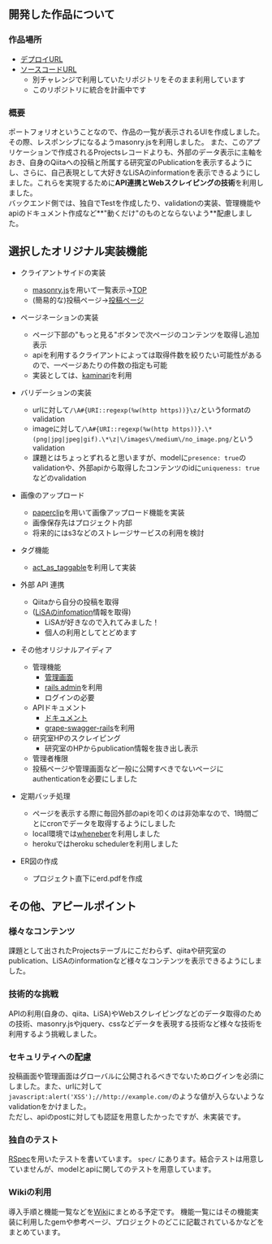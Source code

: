 ## 開発した作品について
### 作品場所
- [デプロイURL](http://sprint-koji.herokuapp.com/)
- [ソースコードURL](https://github.com/kojisato118/codecheck-970)
  - 別チャレンジで利用していたリポジトリをそのまま利用しています
  - このリポジトリに統合を計画中です

### 概要
 ポートフォリオということなので、作品の一覧が表示されるUIを作成しました。その際、レスポンシブになるようmasonry.jsを利用しました。
また、このアプリケーションで作成されるProjectsレコードよりも、外部のデータ表示に主軸をおき、自身のQiitaへの投稿と所属する研究室のPublicationを表示するようにし、さらに、自己表現として大好きなLiSAのinformationを表示できるようにしました。これらを実現するために**API連携とWebスクレイピングの技術**を利用しました。    
 バックエンド側では、独自でTestを作成したり、validationの実装、管理機能やapiのドキュメント作成など**"動くだけ"のものとならないよう**配慮しました。


## 選択したオリジナル実装機能
- クライアントサイドの実装
  - [masonry.js](http://masonry.desandro.com/)を用いて一覧表示→[TOP](http://sprint-koji.herokuapp.com/)
  - (簡易的な)投稿ページ→[投稿ページ](http://sprint-koji.herokuapp.com/projects/new)

- ページネーションの実装
  - ページ下部の"もっと見る"ボタンで次ページのコンテンツを取得し追加表示
  - apiを利用するクライアントによっては取得件数を絞りたい可能性があるので、一ページあたりの件数の指定も可能
  - 実装としては、[kaminari](https://github.com/amatsuda/kaminari)を利用

- バリデーションの実装
  - urlに対して```/\A#{URI::regexp(%w(http https))}\z/```というformatのvalidation
  - imageに対して```/\A#{URI::regexp(%w(http https))}.\*(png|jpg|jpeg|gif).\*\z|\/images\/medium\/no_image.png/```というvalidation
  - 課題とはちょっとずれると思いますが、modelに```presence: true```のvalidationや、外部apiから取得したコンテンツのidに```uniqueness: true```などのvalidation

- 画像のアップロード
  - [paperclip](https://github.com/thoughtbot/paperclip)を用いて画像アップロード機能を実装
  - 画像保存先はプロジェクト内部
  - 将来的にはs3などのストレージサービスの利用を検討

- タグ機能
  - [act_as_taggable](https://github.com/mbleigh/acts-as-taggable-on)を利用して実装

- 外部 API 連携
  - Qiitaから自分の投稿を取得
  - ([LiSAのinfomation](http://www.lxixsxa.com/info/)情報を取得)
    - LiSAが好きなので入れてみました！
    - 個人の利用としてとどめます

- その他オリジナルアイディア
  - 管理機能
    - [管理画面](http://sprint-koji.herokuapp.com/admin)
    - [rails admin](https://github.com/sferik/rails_admin)を利用
    - ログインの必要
  - APIドキュメント　
    - [ドキュメント](http://sprint-koji.herokuapp.com/swagger)
    - [grape-swagger-rails](https://github.com/ruby-grape/grape-swagger-rails)を利用
  - 研究室HPのスクレイピング
    - 研究室のHPからpublication情報を抜き出し表示
  - 管理者権限
   - 投稿ページや管理画面など一般に公開すべきでないページにauthenticationを必要にしました
 - 定期バッチ処理
   - ページを表示する際に毎回外部のapiを叩くのは非効率なので、1時間ごとにcronでデータを取得するようにしました
    - local環境では[wheneber](https://github.com/javan/whenever)を利用しました
     - herokuではheroku schedulerを利用しました
 - ER図の作成
   - プロジェクト直下にerd.pdfを作成

## その他、アピールポイント
### 様々なコンテンツ
課題として出されたProjectsテーブルにこだわらず、qiitaや研究室のpublication、LiSAのinformationなど様々なコンテンツを表示できるようにしました。

### 技術的な挑戦
APIの利用(自身の、qiita、LiSA)やWebスクレイピングなどのデータ取得のための技術、masonry.jsやjquery、cssなどデータを表現する技術など様々な技術を利用するよう挑戦しました。

### セキュリティへの配慮
投稿画面や管理画面はグローバルに公開されるべきでないためログインを必須にしました。また、urlに対して```javascript:alert('XSS');//http://example.com/```のような値が入らないようなvalidationをかけました。   
ただし、apiのpostに対しても認証を用意したかったですが、未実装です。

### 独自のテスト
[RSpec](http://rspec.info/)を用いたテストを書いています。
```spec/``` にあります。結合テストは用意していませんが、modelとapiに関してのテストを用意しています。

### Wikiの利用
導入手順と機能一覧などを[Wiki](https://github.com/kojisato118/codecheck-998/wiki)にまとめる予定です。
機能一覧にはその機能実装に利用したgemや参考ページ、プロジェクトのどこに記載されているかなどをまとめています。
